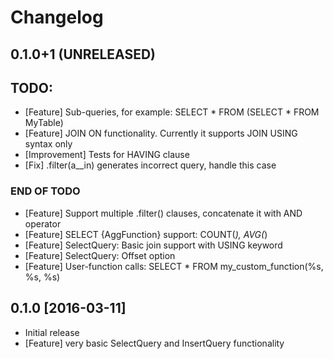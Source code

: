 Changelog
=========

0.1.0+1 (UNRELEASED)
--------------------
## TODO:
* [Feature] Sub-queries, for example: SELECT * FROM (SELECT * FROM MyTable)
* [Feature] JOIN ON functionality. Currently it supports JOIN USING syntax only
* [Improvement] Tests for HAVING clause
* [Fix] .filter(a__in) generates incorrect query, handle this case

### END OF TODO

* [Feature] Support multiple .filter() clauses, concatenate it with AND operator
* [Feature] SELECT {AggFunction} support: COUNT(*), AVG(*)
* [Feature] SelectQuery: Basic join support with USING keyword
* [Feature] SelectQuery: Offset option
* [Feature] User-function calls: SELECT * FROM my_custom_function(%s, %s, %s)


0.1.0 [2016-03-11]
--------------------
* Initial release
* [Feature] very basic SelectQuery and InsertQuery functionality